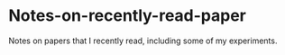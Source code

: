 # Notes-on-recently-read-paper
Notes on papers that I recently read, including some of my experiments.
